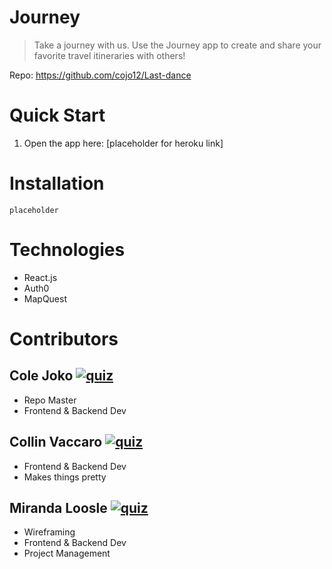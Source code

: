 # Journey
> Take a journey with us. Use the Journey app to create and share your favorite travel itineraries with others!

Repo: https://github.com/cojo12/Last-dance

# Quick Start
1. Open the app here: [placeholder for heroku link]

# Installation
` placeholder `

# Technologies
- React.js
- Auth0
- MapQuest

# Contributors
## Cole Joko [![quiz](https://img.shields.io/badge/GitHub-Cole-black?logo=github&style=flat-square)](https://github.com/cojo12)
- Repo Master
- Frontend & Backend Dev

## Collin Vaccaro [![quiz](https://img.shields.io/badge/GitHub-Collin-black?logo=github&style=flat-square)](https://github.com/vinnie00)
- Frontend & Backend Dev
- Makes things pretty

## Miranda Loosle [![quiz](https://img.shields.io/badge/GitHub-Mirandor-black?logo=github&style=flat-square)](https://github.com/Mirandor)
- Wireframing
- Frontend & Backend Dev
- Project Management
